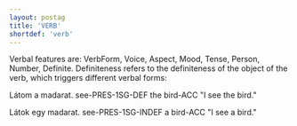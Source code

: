 ```yaml
---
layout: postag
title: 'VERB'
shortdef: 'verb'
---
```


Verbal features are: VerbForm, Voice, Aspect, Mood, Tense, Person, Number, Definite. Definiteness refers to the definiteness of the object of the verb, which triggers different verbal forms:

Látom a madarat.
see-PRES-1SG-DEF the bird-ACC
"I see the bird."

Látok egy madarat.
see-PRES-1SG-INDEF a bird-ACC
"I see a bird."
<!-- Interlanguage links updated Út zář 29 20:42:58 CEST 2020 -->
